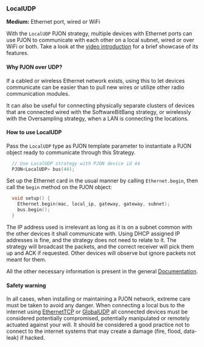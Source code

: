 ### LocalUDP

**Medium:** Ethernet port, wired or WiFi

With the `LocalUDP` PJON strategy, multiple devices with Ethernet ports can use PJON to communicate with each other on a local subnet, wired or over WiFi or both. Take a look at the [video introduction](https://www.youtube.com/watch?v=cxEUqkK5BQg) for a brief showcase of its features.

#### Why PJON over UDP?
If a cabled or wireless Ethernet network exists, using this to let devices communicate can be easier than to pull new wires or utilize other radio communication modules.

It can also be useful for connecting physically separate clusters of devices that are connected wired with the SoftwareBitBang strategy, or wirelessly with the Oversampling strategy, when a LAN is connecting the locations.

#### How to use LocalUDP
Pass the `LocalUDP` type as PJON template parameter to instantiate a PJON object ready to communicate through this Strategy.
```cpp  
  // Use LocalUDP strategy with PJON device id 44
  PJON<LocalUDP> bus(44);
```
Set up the Ethernet card in the usual manner by calling `Ethernet.begin`, then call the `begin` method on the PJON object:
```cpp  
  void setup() {
    Ethernet.begin(mac, local_ip, gateway, gateway, subnet);
    bus.begin();
  }
```
The IP address used is irrelevant as long as it is on a subnet common with the other devices it shall communicate with.
Using DHCP assigned IP addresses is fine, and the strategy does not need to relate to it.
The strategy will broadcast the packets, and the correct receiver will pick them up and ACK if requested. Other devices will observe but ignore packets not meant for them.

All the other necessary information is present in the general [Documentation](/documentation).

#### Safety warning
In all cases, when installing or maintaining a PJON network, extreme care must be taken to avoid any danger. When connecting a local bus to the internet using [EthernetTCP](/src/strategies/EthernetTCP) or [GlobalUDP](/src/strategies/GlobalUDP) all connected devices must be considered potentially compromised, potentially manipulated or remotely actuated against your will. It should be considered a good practice not to connect to the internet systems that may create a damage (fire, flood, data-leak) if hacked.
